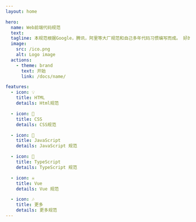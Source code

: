 ```yaml
---
layout: home

hero:
  name: Web前端代码规范
  text:
  tagline: 本规范根据Google，腾讯，阿里等大厂规范和自己多年代码习惯编写而成。 好的代码规范不仅可以保证代码干净整洁还可以极大的降低代码出错的概率。
  image:
    src: /ico.png
    alt: Logo image
  actions:
    - theme: brand
      text: 开始
      link: /docs/name/

features:
  - icon: 💡
    title: HTML
    details: Html规范

  - icon: 🌈
    title: CSS
    details: CSS规范

  - icon: 👑
    title: JavaScript
    details: JavaScript 规范

  - icon: 👕
    title: TypeScript
    details: TypeScript 规范

  - icon: ☠
    title: Vue
    details: Vue 规范

  - icon: 🎶
    title: 更多
    details: 更多规范
---
```


